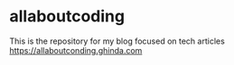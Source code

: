 # allaboutcoding

This is the repository for my blog focused on tech articles https://allaboutconding.ghinda.com 
